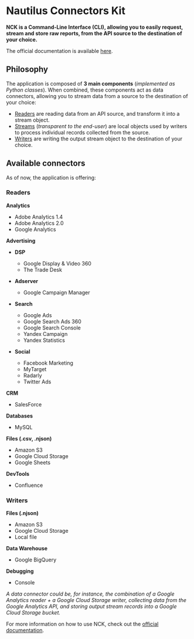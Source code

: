 # Nautilus Connectors Kit

**NCK is a Command-Line Interface (CLI), allowing you to easily request, stream and store raw reports, from the API source to the destination of your choice.**

The official documentation is available [here](https://artefactory.github.io/nautilus-connectors-kit/).

## Philosophy

The application is composed of **3 main components** (*implemented as Python classes*). When combined, these components act as data connectors, allowing you to stream data from a source to the destination of your choice:

- [Readers](nck/readers) are reading data from an API source, and transform it into a stream object.
- [Streams](nck/streams) (*transparent to the end-user*) are local objects used by writers to process individual records collected from the source.
- [Writers](nck/writers) are writing the output stream object to the destination of your choice.

## Available connectors

As of now, the application is offering:
 
### Readers

**Analytics**

- Adobe Analytics 1.4
- Adobe Analytics 2.0
- Google Analytics

**Advertising**

- **DSP**

    - Google Display & Video 360
    - The Trade Desk

- **Adserver**

    - Google Campaign Manager

- **Search**

    - Google Ads
    - Google Search Ads 360
    - Google Search Console
    - Yandex Campaign
    - Yandex Statistics

- **Social**

    - Facebook Marketing
    - MyTarget
    - Radarly
    - Twitter Ads

**CRM**

- SalesForce

**Databases**

- MySQL

**Files (.csv, .njson)**

- Amazon S3
- Google Cloud Storage
- Google Sheets

**DevTools**

- Confluence


### Writers

**Files (.njson)**

- Amazon S3
- Google Cloud Storage
- Local file

**Data Warehouse**

- Google BigQuery

**Debugging**

- Console

*A data connector could be, for instance, the combination of a Google Analytics reader + a Google Cloud Storage writer, collecting data from the Google Analytics API, and storing output stream records into a Google Cloud Storage bucket.*

For more information on how to use NCK, check out the [official documentation](https://artefactory.github.io/nautilus-connectors-kit/).
